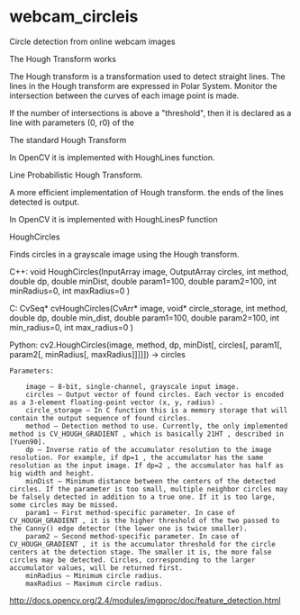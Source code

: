 # webcam_circleis
Circle detection from online webcam images

The Hough Transform works

The Hough transform is a transformation used to detect straight lines.
The lines in the Hough transform are expressed in Polar System.
Monitor the intersection between the curves of each image point is made.

If the number of intersections is above a "threshold", then it is declared as a line with parameters (0, r0) of the 

The standard Hough Transform 

In OpenCV it is implemented with HoughLines function.

Line Probabilistic Hough Transform.

A more efficient implementation of Hough transform. the ends of the lines detected is output.

In OpenCV it is implemented with HoughLinesP function

HoughCircles

Finds circles in a grayscale image using the Hough transform.

C++: void HoughCircles(InputArray image, OutputArray circles, int method, double dp, double minDist, double param1=100, double param2=100, int minRadius=0, int maxRadius=0 )

C: CvSeq* cvHoughCircles(CvArr* image, void* circle_storage, int method, double dp, double min_dist, double param1=100, double param2=100, int min_radius=0, int max_radius=0 )

Python: cv2.HoughCircles(image, method, dp, minDist[, circles[, param1[, param2[, minRadius[, maxRadius]]]]]) → circles
    
    Parameters:	

        image – 8-bit, single-channel, grayscale input image.
        circles – Output vector of found circles. Each vector is encoded as a 3-element floating-point vector (x, y, radius) .
        circle_storage – In C function this is a memory storage that will contain the output sequence of found circles.
        method – Detection method to use. Currently, the only implemented method is CV_HOUGH_GRADIENT , which is basically 21HT , described in [Yuen90].
        dp – Inverse ratio of the accumulator resolution to the image resolution. For example, if dp=1 , the accumulator has the same resolution as the input image. If dp=2 , the accumulator has half as big width and height.
        minDist – Minimum distance between the centers of the detected circles. If the parameter is too small, multiple neighbor circles may be falsely detected in addition to a true one. If it is too large, some circles may be missed.
        param1 – First method-specific parameter. In case of CV_HOUGH_GRADIENT , it is the higher threshold of the two passed to the Canny() edge detector (the lower one is twice smaller).
        param2 – Second method-specific parameter. In case of CV_HOUGH_GRADIENT , it is the accumulator threshold for the circle centers at the detection stage. The smaller it is, the more false circles may be detected. Circles, corresponding to the larger accumulator values, will be returned first.
        minRadius – Minimum circle radius.
        maxRadius – Maximum circle radius.

http://docs.opencv.org/2.4/modules/imgproc/doc/feature_detection.html


